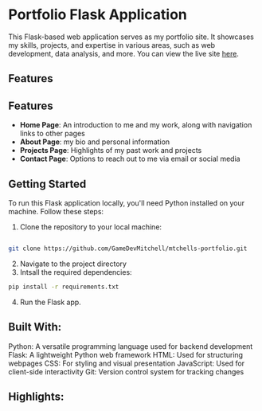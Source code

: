 # Portfolio Flask Application

This Flask-based web application serves as my portfolio site. It showcases my skills, projects, and expertise in various areas, such as web development, data analysis, and more.
You can view the live site [here](https://mitchells-portfolio.onrender.com).

## Features

## Features

- **Home Page**: An introduction to me and my work, along with navigation links to other pages
- **About Page**: my bio and personal information
- **Projects Page**: Highlights of my past work and projects
- **Contact Page**: Options to reach out to me via email or social media

## Getting Started

To run this Flask application locally, you'll need Python installed on your machine. Follow these steps:

1. Clone the repository to your local machine:

```bash

git clone https://github.com/GameDevMitchell/mtchells-portfolio.git

```

2. Navigate to the project directory
3. Intsall the required dependencies:

```bash
pip install -r requirements.txt
```

4. Run the Flask app.

## Built With:

Python: A versatile programming language used for backend development
Flask: A lightweight Python web framework
HTML: Used for structuring webpages
CSS: For styling and visual presentation
JavaScript: Used for client-side interactivity
Git: Version control system for tracking changes

## Highlights:
